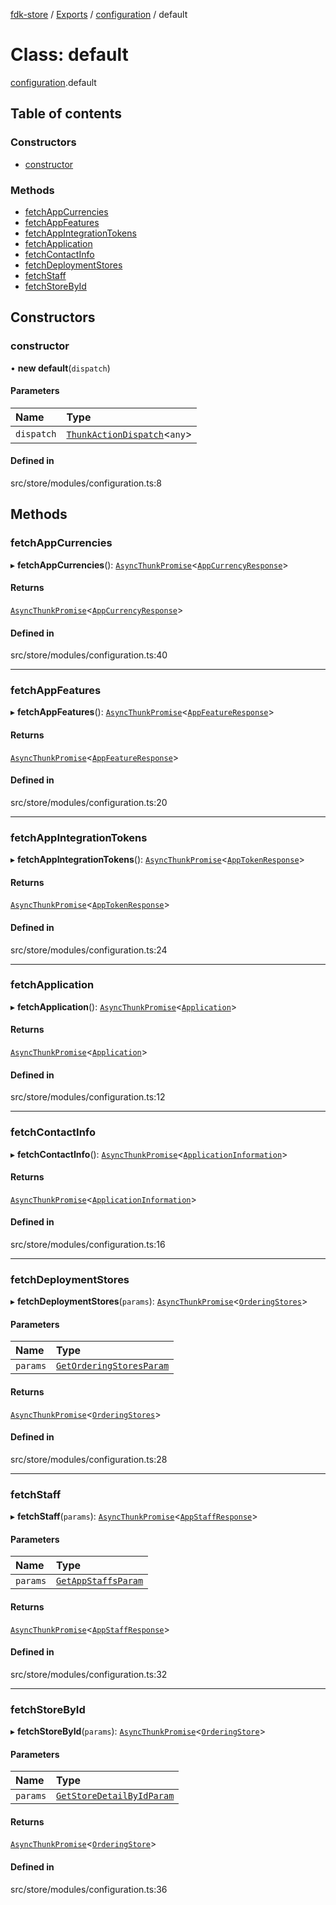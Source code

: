 [fdk-store](../README.md) / [Exports](../modules.md) / [configuration](../modules/configuration.md) / default

# Class: default

[configuration](../modules/configuration.md).default

## Table of contents

### Constructors

- [constructor](configuration.default.md#constructor)

### Methods

- [fetchAppCurrencies](configuration.default.md#fetchappcurrencies)
- [fetchAppFeatures](configuration.default.md#fetchappfeatures)
- [fetchAppIntegrationTokens](configuration.default.md#fetchappintegrationtokens)
- [fetchApplication](configuration.default.md#fetchapplication)
- [fetchContactInfo](configuration.default.md#fetchcontactinfo)
- [fetchDeploymentStores](configuration.default.md#fetchdeploymentstores)
- [fetchStaff](configuration.default.md#fetchstaff)
- [fetchStoreById](configuration.default.md#fetchstorebyid)

## Constructors

### constructor

• **new default**(`dispatch`)

#### Parameters

| Name | Type |
| :------ | :------ |
| `dispatch` | [`ThunkActionDispatch`](../modules/theme._internal_.md#thunkactiondispatch)<`any`\> |

#### Defined in

src/store/modules/configuration.ts:8

## Methods

### fetchAppCurrencies

▸ **fetchAppCurrencies**(): [`AsyncThunkPromise`](../modules/theme._internal_.md#asyncthunkpromise)<[`AppCurrencyResponse`](../modules/configuration._internal_.md#appcurrencyresponse)\>

#### Returns

[`AsyncThunkPromise`](../modules/theme._internal_.md#asyncthunkpromise)<[`AppCurrencyResponse`](../modules/configuration._internal_.md#appcurrencyresponse)\>

#### Defined in

src/store/modules/configuration.ts:40

___

### fetchAppFeatures

▸ **fetchAppFeatures**(): [`AsyncThunkPromise`](../modules/theme._internal_.md#asyncthunkpromise)<[`AppFeatureResponse`](../modules/configuration._internal_.md#appfeatureresponse)\>

#### Returns

[`AsyncThunkPromise`](../modules/theme._internal_.md#asyncthunkpromise)<[`AppFeatureResponse`](../modules/configuration._internal_.md#appfeatureresponse)\>

#### Defined in

src/store/modules/configuration.ts:20

___

### fetchAppIntegrationTokens

▸ **fetchAppIntegrationTokens**(): [`AsyncThunkPromise`](../modules/theme._internal_.md#asyncthunkpromise)<[`AppTokenResponse`](../modules/configuration._internal_.md#apptokenresponse)\>

#### Returns

[`AsyncThunkPromise`](../modules/theme._internal_.md#asyncthunkpromise)<[`AppTokenResponse`](../modules/configuration._internal_.md#apptokenresponse)\>

#### Defined in

src/store/modules/configuration.ts:24

___

### fetchApplication

▸ **fetchApplication**(): [`AsyncThunkPromise`](../modules/theme._internal_.md#asyncthunkpromise)<[`Application`](../modules/configuration._internal_.md#application)\>

#### Returns

[`AsyncThunkPromise`](../modules/theme._internal_.md#asyncthunkpromise)<[`Application`](../modules/configuration._internal_.md#application)\>

#### Defined in

src/store/modules/configuration.ts:12

___

### fetchContactInfo

▸ **fetchContactInfo**(): [`AsyncThunkPromise`](../modules/theme._internal_.md#asyncthunkpromise)<[`ApplicationInformation`](../modules/configuration._internal_.md#applicationinformation)\>

#### Returns

[`AsyncThunkPromise`](../modules/theme._internal_.md#asyncthunkpromise)<[`ApplicationInformation`](../modules/configuration._internal_.md#applicationinformation)\>

#### Defined in

src/store/modules/configuration.ts:16

___

### fetchDeploymentStores

▸ **fetchDeploymentStores**(`params`): [`AsyncThunkPromise`](../modules/theme._internal_.md#asyncthunkpromise)<[`OrderingStores`](../modules/configuration._internal_.md#orderingstores)\>

#### Parameters

| Name | Type |
| :------ | :------ |
| `params` | [`GetOrderingStoresParam`](../modules/configuration._internal_.md#getorderingstoresparam) |

#### Returns

[`AsyncThunkPromise`](../modules/theme._internal_.md#asyncthunkpromise)<[`OrderingStores`](../modules/configuration._internal_.md#orderingstores)\>

#### Defined in

src/store/modules/configuration.ts:28

___

### fetchStaff

▸ **fetchStaff**(`params`): [`AsyncThunkPromise`](../modules/theme._internal_.md#asyncthunkpromise)<[`AppStaffResponse`](../modules/configuration._internal_.md#appstaffresponse)\>

#### Parameters

| Name | Type |
| :------ | :------ |
| `params` | [`GetAppStaffsParam`](../modules/configuration._internal_.md#getappstaffsparam) |

#### Returns

[`AsyncThunkPromise`](../modules/theme._internal_.md#asyncthunkpromise)<[`AppStaffResponse`](../modules/configuration._internal_.md#appstaffresponse)\>

#### Defined in

src/store/modules/configuration.ts:32

___

### fetchStoreById

▸ **fetchStoreById**(`params`): [`AsyncThunkPromise`](../modules/theme._internal_.md#asyncthunkpromise)<[`OrderingStore`](../modules/configuration._internal_.md#orderingstore)\>

#### Parameters

| Name | Type |
| :------ | :------ |
| `params` | [`GetStoreDetailByIdParam`](../modules/configuration._internal_.md#getstoredetailbyidparam) |

#### Returns

[`AsyncThunkPromise`](../modules/theme._internal_.md#asyncthunkpromise)<[`OrderingStore`](../modules/configuration._internal_.md#orderingstore)\>

#### Defined in

src/store/modules/configuration.ts:36
